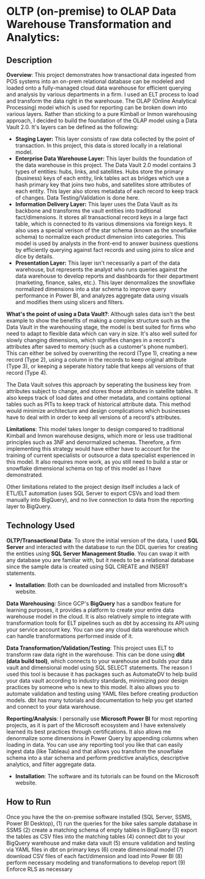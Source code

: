# OLTP (on-premise) to OLAP Data Warehouse Transformation and Analytics:
## Description

**Overview**: This project demonstrates how transactional data ingested from POS systems into an on-prem relational database can be modeled and loaded onto a fully-managed cloud data warehouse for efficient querying and analysis by various departments in a firm. I used an ELT process to load and transform the data right in the warehouse. The OLAP (Online Analytical Processing) model which is used for reporting can be broken down into various layers. Rather than sticking to a pure Kimball or Inmon warehousing approach, I decided to build the foundation of the OLAP model using a Data Vault 2.0. It's layers can be defined as the following:
  - **Staging Layer:** This layer consists of raw data collected by the point of transaction. In this project, this data is stored locally in a relational model.
  - **Enterprise Data Warehouse Layer:** This layer builds the foundation of the data warehouse in this project. The Data Vault 2.0 model contains 3 types of entities: hubs, links, and satellites. Hubs store the primary (business) keys of each entity, link tables act as bridges which use a hash primary key that joins two hubs, and satellites store attributes of each entity. This layer also stores metadata of each record to keep track of changes. Data Testing/Validation is done here.
  - **Information Delivery Layer:** This layer uses the Data Vault as its backbone and transforms the vault entities into traditional fact/dimensions. It stores all transactional record keys in a large fact table, which is connected to its various dimensions via foreign keys. It also uses a special verison of the star schema (known as the snowflake schema) to normalize each product dimension into categories. This model is used by analysts in the front-end to answer business questions by efficiently querying against fact records and using joins to slice and dice by details.
  - **Presentation Layer:** This layer isn't necessarily a part of the data warehouse, but represents the analyst who runs queries against the data warehouse to develop reports and dashboards for their department (marketing, finance, sales, etc.). This layer denormalizes the snowflake normalized dimensions into a star schema to improve query performance in Power BI, and analyzes aggregate data using visuals and modifies them using slicers and filters.

**What's the point of using a Data Vault?**: Although sales data isn't the best example to show the benefits of making a complex structure such as the Data Vault in the warehousing stage, the model is best suited for firms who need to adapt to flexible data which can vary in size. It's also well suited for slowly changing dimensions, which signifies changes in a record's attributes after saved to memory (such as a customer's phone number). This can either be solved by overwriting the record (Type 1), creating a new record (Type 2), using a column in the records to keep original attribute (Type 3), or keeping a seperate history table that keeps all versions of that record (Type 4). 

The Data Vault solves this approach by seperating the business key from attributes subject to change, and stores those attributes in satellite tables. It also keeps track of load dates and other metadata, and contains optional tables such as PITs to keep track of historical attribute data. This method would minimize architecture and design complications which businesses have to deal with in order to keep all versions of a record's attributes.

**Limitations**: This model takes longer to design compared to traditional Kimball and Inmon warehouse designs, which more or less use traditional principles such as 3NF and denormalized schemas. Therefore, a firm implementing this strategy would have either have to account for the training of current specialists or outsource a data specialist experienced in this model. It also requires more work, as you still need to build a star or snowflake dimensional schema on top of this model as I have demonstrated.

Other limitations related to the project design itself includes a lack of ETL/ELT automation (uses SQL Server to export CSVs and load them manually into BigQuery), and no live connection to data from the reporting layer to BigQuery.

## Technology Used
**OLTP/Transactional Data**: To store the initial version of the data, I used **SQL Server** and interacted with the database to run the DDL queries for creating the entities using **SQL Server Management Studio**. You can swap it with any database you are familiar with, but it needs to be a relational database since the sample data is created using SQL CREATE and INSERT statements.
- **Installation**: Both can be downloaded and installed from Microsoft's website.

**Data Warehousing**: Since GCP's **BigQuery** has a sandbox feature for learning purposes, it provides a platform to create your entire data warehouse model in the cloud. It is also relatively simple to integrate with transformation tools for ELT pipelines such as dbt by accessing its API using your service account key. You can use any cloud data warehouse which can handle transformations performed inside of it.

**Data Transformation/Validation/Testing**: This project uses ELT to transform raw data right in the warehouse. This can be done using **dbt (data build tool)**, which connects to your warehouse and builds your data vault and dimensional model using SQL SELECT statements. The reason I used this tool is because it has packages such as AutomateDV to help build your data vault according to industry standards, minimizing poor design practices by someone who is new to this model. It also allows you to automate validation and testing using YAML files before creating production models. dbt has many tutorials and documentation to help you get started and connect to your data warehouse.

**Reporting/Analysis**: I personally use **Microsoft Power BI** for most reporting projects, as it is part of the Microsoft ecosystem and I have extensively learned its best practices through certifications. It also allows me denormalize some dimensions in Power Query by appending columns when loading in data. You can use any reporting tool you like that can easily ingest data (like Tableau) and that allows you transform the snowflake schema into a star schema and perform predictive analytics, descriptive analytics, and filter aggregate data. 
- **Installation**: The software and its tutorials can be found on the Microsoft website.

## How to Run
Once you have the the on-premise software installed (SQL Server, SSMS, Power BI Desktop), (1) run the queries for the bike sales sample database in SSMS (2) create a matching schema of empty tables in BigQuery (3) export the tables as CSV files into the matching tables (4) connect dbt to your BigQuery warehouse and make data vault (5) ensure validation and testing via YAML files in dbt on primary keys (6) create dimensional model (7) download CSV files of each fact/dimension and load into Power BI (8) perform necessary modeling and transformations to develop report (9) Enforce RLS as necessary






